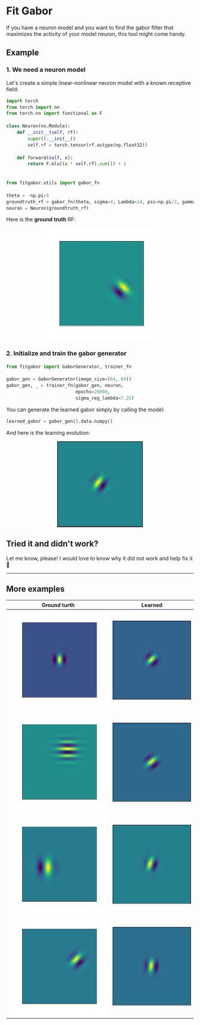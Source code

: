 # Fit Gabor

If you have a neuron model and you want to find the gabor filter that maximizes the activity of your model neuron, this tool might come handy.

## Example

### 1. We need a neuron model

Let's create a simple linear-nonlinear neuron model with a known receptive field:
``` python
import torch
from torch import nn
from torch.nn import functional as F

class Neuron(nn.Module):
    def __init__(self, rf):
        super().__init__()
        self.rf = torch.tensor(rf.astype(np.float32))
        
    def forward(self, x):
        return F.elu((x * self.rf).sum()) + 1


from fitgabor.utils import gabor_fn

theta = -np.pi/4
groundtruth_rf = gabor_fn(theta, sigma=4, Lambda=14, psi=np.pi/2, gamma=1, center=(15, 5), size=(64, 64))
neuron = Neuron(groundtruth_rf)
```
Here is the **ground truth** RF:
<p align="center">
  <img width="300" height="300" src="figures/groundtruth1.png">
</p>

### 2. Initialize and train the gabor generator

``` python
from fitgabor import GaborGenerator, trainer_fn

gabor_gen = GaborGenerator(image_size=(64, 64))
gabor_gen, _ = trainer_fn(gabor_gen, neuron,
                          epochs=20000,
                          sigma_reg_lambda=7.25)
```

You can generate the learned gabor simply by calling the model:
``` python
learned_gabor = gabor_gen().data.numpy()
```

And here is the learning evolution:
<p align="center">
  <img width="230" height="230" src="figures/evolution1.gif">
</p>

## Tried it and didn't work? 

Let me know, please! I would love to know why it did not work and help fix it :construction_worker:

---
## More examples

Ground turth             |  Learned
:-------------------------:|:-------------------------:
![](figures/groundtruth0.png)  |  ![](figures/evolution0.gif)
![](figures/groundtruth2.png)  |  ![](figures/evolution2.gif)
![](figures/groundtruth3.png)  |  ![](figures/evolution3.gif)
![](figures/groundtruth4.png)  |  ![](figures/evolution4.gif)
